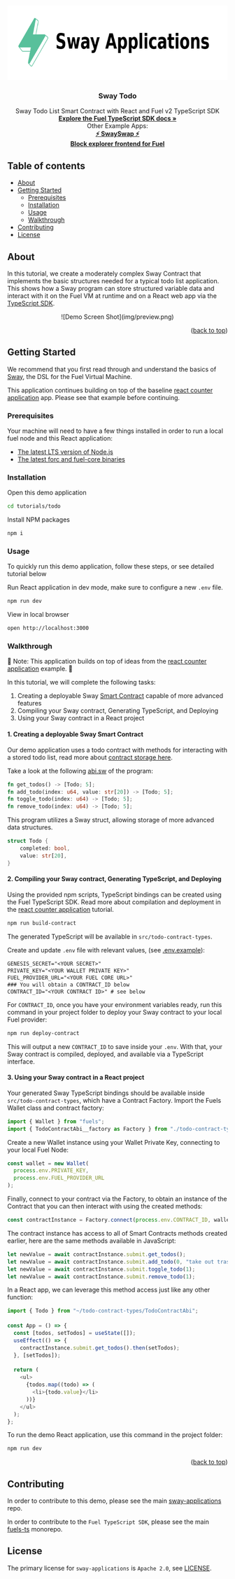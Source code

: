 <div id="top"></div>

<div align="center">
  <a href="https://github.com/FuelLabs/sway-applications">
    <img src="../../logo.png" alt="Logo" width="700" height="170">
  </a>

  <h3 align="center">Sway Todo</h3>

  <p align="center">
    Sway Todo List Smart Contract with React and Fuel v2 TypeScript SDK
    <br />
    <a  href="https://fuellabs.github.io/fuels-ts/"><strong>Explore the Fuel TypeScript SDK docs »</strong></a>
    <br />
    Other Example Apps:
    <br />
    <a href="https://github.com/FuelLabs/swayswap"><strong>⚡️ SwaySwap ⚡️</strong></a>
    <br />
    <a href="https://github.com/FuelLabs/block-explorer-v2"><strong>Block explorer frontend for Fuel</strong></a>
  </p>
</div>

## Table of contents

- [About](#about)
- [Getting Started](#getting-started)
  - [Prerequisites](#prerequisites)
  - [Installation](#installation)
  - [Usage](#usage)
  - [Walkthrough](#walkthrough)
- [Contributing](#contributing)
- [License](#license)

## About

In this tutorial, we create a moderately complex Sway Contract that implements the basic structures needed for a typical todo list application. This shows how a Sway program can store structured variable data and interact with it on the Fuel VM at runtime and on a React web app via the [TypeScript SDK](https://fuellabs.github.io/fuels-ts/).

<p align="center">
  ![Demo Screen Shot](img/preview.png)
</p>

<p align="right">(<a href="#top">back to top</a>)</p>

## Getting Started

We recommend that you first read through and understand the basics of [Sway](https://fuellabs.github.io/sway/latest/), the DSL for the Fuel Virtual Machine.

This application continues building on top of the baseline [react counter application](../counter/) app. Please see that example before continuing.

### Prerequisites

Your machine will need to have a few things installed in order to run a local fuel node and this React application:

- [The latest LTS version of Node.js](https://nodejs.org/)
- [The latest forc and fuel-core binaries](https://fuellabs.github.io/sway/latest/introduction/installation.html#dependencies)

### Installation

Open this demo application

```sh
cd tutorials/todo
```

Install NPM packages

```sh
npm i
```

### Usage

To quickly run this demo application, follow these steps, or see detailed tutorial below

Run React application in dev mode, make sure to configure a new `.env` file.

```sh
npm run dev
```

View in local browser

```sh
open http://localhost:3000
```

### Walkthrough

🛑 Note: This application builds on top of ideas from the [react counter application](../counter/) example. 🛑

In this tutorial, we will complete the following tasks:

1. Creating a deployable Sway [Smart Contract](https://fuellabs.github.io/sway/latest/sway-program-types/smart_contracts.html) capable of more advanced features
2. Compiling your Sway contract, Generating TypeScript, and Deploying
3. Using your Sway contract in a React project

#### 1. Creating a deployable Sway Smart Contract

Our demo application uses a todo contract with methods for interacting with a stored todo list, read more about [contract storage here](https://fuellabs.github.io/sway/latest/blockchain-development/storage.html).

Take a look at the following [abi.sw](src/abi.sw) of the program:

```rust
fn get_todos() -> [Todo; 5];
fn add_todo(index: u64, value: str[20]) -> [Todo; 5];
fn toggle_todo(index: u64) -> [Todo; 5];
fn remove_todo(index: u64) -> [Todo; 5];
```

This program utilizes a Sway struct, allowing storage of more advanced data structures.

```rust
struct Todo {
    completed: bool,
    value: str[20],
}
```

#### 2. Compiling your Sway contract, Generating TypeScript, and Deploying

Using the provided npm scripts, TypeScript bindings can be created using the Fuel TypeScript SDK. Read more about compilation and deployment in the [react counter application](../counter/#2-compiling-your-sway-contract) tutorial.

```sh
npm run build-contract
```

The generated TypeScript will be available in `src/todo-contract-types`.

Create and update `.env` file with relevant values, (see [.env.example](.env.example)):

```
GENESIS_SECRET="<YOUR SECRET>"
PRIVATE_KEY="<YOUR WALLET PRIVATE KEY>"
FUEL_PROVIDER_URL="<YOUR FUEL CORE URL>"
### You will obtain a CONTRACT_ID below
CONTRACT_ID="<YOUR CONTRACT ID>" # see below
```

For `CONTRACT_ID`, once you have your environment variables ready, run this command in your project folder to deploy your Sway contract to your local Fuel provider:

```sh
npm run deploy-contract
```

This will output a new `CONTRACT_ID` to save inside your `.env`. With that, your Sway contract is compiled, deployed, and available via a TypeScript interface.

#### 3. Using your Sway contract in a React project

Your generated Sway TypeScript bindings should be available inside `src/todo-contract-types`, which have a Contract Factory. Import the Fuels Wallet class and contract factory:

```javascript
import { Wallet } from "fuels";
import { TodoContractAbi__factory as Factory } from "./todo-contract-types";
```

Create a new Wallet instance using your Wallet Private Key, connecting to your local Fuel Node:

```javascript
const wallet = new Wallet(
  process.env.PRIVATE_KEY,
  process.env.FUEL_PROVIDER_URL
);
```

Finally, connect to your contract via the Factory, to obtain an instance of the Contract that you can then interact with using the created methods:

```javascript
const contractInstance = Factory.connect(process.env.CONTRACT_ID, wallet);
```

The contract instance has access to all of Smart Contracts methods created earlier, here are the same methods available in JavaScript:

```javascript
let newValue = await contractInstance.submit.get_todos();
let newValue = await contractInstance.submit.add_todo(0, "take out trash");
let newValue = await contractInstance.submit.toggle_todo(1);
let newValue = await contractInstance.submit.remove_todo(1);
```

In a React app, we can leverage this method access just like any other function:

```javascript
import { Todo } from "~/todo-contract-types/TodoContractAbi";

const App = () => {
  const [todos, setTodos] = useState([]);
  useEffect(() => {
    contractInstance.submit.get_todos().then(setTodos);
  }, [setTodos]);

  return (
    <ul>
      {todos.map((todo) => (
        <li>{todo.value}</li>
      ))}
    </ul>
  );
};
```

To run the demo React application, use this command in the project folder:

```sh
npm run dev
```

<p align="right">(<a href="#top">back to top</a>)</p>

## Contributing

In order to contribute to this demo, please see the main [sway-applications](https://github.com/FuelLabs/sway-applications) repo.

In order to contribute to the `Fuel TypeScript SDK`, please see the main [fuels-ts](https://github.com/FuelLabs/fuels-ts) monorepo.

## License

The primary license for `sway-applications` is `Apache 2.0`, see [LICENSE](../LICENSE).
